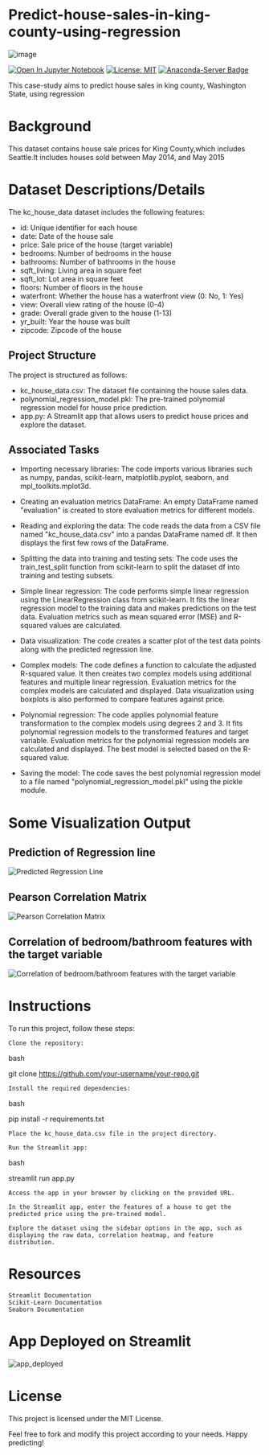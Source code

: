 # Predict-house-sales-in-king-county-using-regression

![image](https://miro.medium.com/v2/resize:fit:1183/1*SjQxZnK2N35-Hmom3bwyPg.jpeg)

[![Open In Jupyter Notebook](https://img.shields.io/badge/Open%20in-Jupyter%20Notebook-blue)](https://mybinder.org/v2/gh/username/repo/master?filepath=notebook.ipynb)     [![License: MIT](https://img.shields.io/badge/License-MIT-yellow.svg)](https://opensource.org/licenses/MIT) [![Anaconda-Server Badge](https://anaconda.org/anaconda/python/badges/version.svg)](https://anaconda.org/anaconda/python)

This case-study aims to predict house sales in king county, Washington State, using regression

# Background
This dataset contains house sale prices for King County,which includes Seattle.It includes houses sold between May 2014, and May 2015 

# Dataset Descriptions/Details

The kc_house_data dataset includes the following features:

  - id: Unique identifier for each house
  - date: Date of the house sale
  - price: Sale price of the house (target variable)
  - bedrooms: Number of bedrooms in the house
  - bathrooms: Number of bathrooms in the house
  - sqft_living: Living area in square feet
  - sqft_lot: Lot area in square feet
  - floors: Number of floors in the house
  - waterfront: Whether the house has a waterfront view (0: No, 1: Yes)
  - view: Overall view rating of the house (0-4)
  - grade: Overall grade given to the house (1-13)
  - yr_built: Year the house was built
  - zipcode: Zipcode of the house
  
## Project Structure

The project is structured as follows:

 - kc_house_data.csv: The dataset file containing the house sales data.
 - polynomial_regression_model.pkl: The pre-trained polynomial regression model for house price prediction.
 - app.py: A Streamlit app that allows users to predict house prices and explore the dataset.


## Associated Tasks
  - Importing necessary libraries: The code imports various libraries such as numpy, pandas, scikit-learn, matplotlib.pyplot, seaborn, and mpl_toolkits.mplot3d.

  - Creating an evaluation metrics DataFrame: An empty DataFrame named "evaluation" is created to store evaluation metrics for different models.

 - Reading and exploring the data: The code reads the data from a CSV file named "kc_house_data.csv" into a pandas DataFrame named df. It then displays the first few rows of the        DataFrame.

 - Splitting the data into training and testing sets: The code uses the train_test_split function from scikit-learn to split the dataset df into training and testing subsets.

 - Simple linear regression: The code performs simple linear regression using the LinearRegression class from scikit-learn. It fits the linear regression model to the training data and makes predictions on the test data. Evaluation metrics such as mean squared error (MSE) and R-squared values are calculated.

 - Data visualization: The code creates a scatter plot of the test data points along with the predicted regression line.

- Complex models: The code defines a function to calculate the adjusted R-squared value. It then creates two complex models using additional features and multiple linear regression. Evaluation metrics for the complex models are calculated and displayed. Data visualization using boxplots is also performed to compare features against price.

- Polynomial regression: The code applies polynomial feature transformation to the complex models using degrees 2 and 3. It fits polynomial regression models to the transformed features and target variable. Evaluation metrics for the polynomial regression models are calculated and displayed. The best model is selected based on the R-squared value.

- Saving the model: The code saves the best polynomial regression model to a file named "polynomial_regression_model.pkl" using the pickle module.

# Some Visualization Output

## Prediction of Regression line
![Predicted Regression Line](https://github.com/vonderwoman/Predict-house-sales-in-king-county-using-regression/blob/main/Output/Predicted%20Regression%20Line.png)

## Pearson Correlation Matrix
![Pearson Correlation Matrix](https://github.com/vonderwoman/Predict-house-sales-in-king-county-using-regression/blob/main/Output/Pearson%20Correlation%20Matrix.png)

## Correlation of bedroom/bathroom features with the target variable
![Correlation of bedroom/bathroom features with the target variable](https://github.com/vonderwoman/Predict-house-sales-in-king-county-using-regression/blob/main/Output/Boxplot-for-some-features.png)

# Instructions

To run this project, follow these steps:

    Clone the repository:

bash

git clone https://github.com/your-username/your-repo.git

    Install the required dependencies:

bash

pip install -r requirements.txt

    Place the kc_house_data.csv file in the project directory.

    Run the Streamlit app:

bash

streamlit run app.py

    Access the app in your browser by clicking on the provided URL.

    In the Streamlit app, enter the features of a house to get the predicted price using the pre-trained model.

    Explore the dataset using the sidebar options in the app, such as displaying the raw data, correlation heatmap, and feature distribution.

# Resources

    Streamlit Documentation
    Scikit-Learn Documentation
    Seaborn Documentation

# App Deployed on Streamlit
![app_deployed](https://github.com/vonderwoman/Predict-house-sales-in-king-county-using-regression/blob/main/asset/gif2_streamlit.gif)


# License

This project is licensed under the MIT License.

Feel free to fork and modify this project according to your needs. Happy predicting!    
